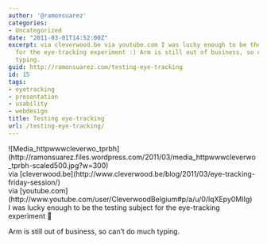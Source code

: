 ```yaml
---
author: '@ramonsuarez'
categories:
- Uncategorized
date: "2011-03-01T14:52:00Z"
excerpt: via cleverwood.be via youtube.com I was lucky enough to be the testing subject
  for the eye-tracking experiment :) Arm is still out of business, so can't do much
  typing.
guid: http://ramonsuarez.com/testing-eye-tracking
id: 15
tags:
- eyetracking
- presentation
- usability
- webdesign
title: Testing eye-tracking
url: /testing-eye-tracking/
---
```


<div class="posterous_bookmarklet_entry"><div class="p_embed p_image_embed">![Media_httpwwwcleverwo_tprbh](http://ramonsuarez.files.wordpress.com/2011/03/media_httpwwwcleverwo_tprbh-scaled500.jpg?w=300)</div><div class="posterous_quote_citation">via [cleverwood.be](http://www.cleverwood.be/blog/2011/03/eye-tracking-friday-session/)</div><div class="posterous_quote_citation">via [youtube.com](http://www.youtube.com/user/CleverwoodBelgium#p/a/u/0/lqXEpy0MIIg)</div>I was lucky enough to be the testing subject for the eye-tracking experiment 🙂

Arm is still out of business, so can’t do much typing.

</div>